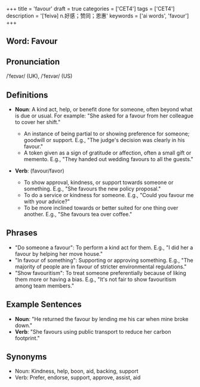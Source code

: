 +++
title = 'favour'
draft = true
categories = ['CET4']
tags = ['CET4']
description = '[ˈfeivə] n.好感；赞同；恩惠'
keywords = ['ai words', 'favour']
+++

## Word: Favour

## Pronunciation
/ˈfeɪvər/ (UK), /ˈfeɪvər/ (US)

## Definitions
- **Noun**: A kind act, help, or benefit done for someone, often beyond what is due or usual. For example: "She asked for a favour from her colleague to cover her shift."
  - An instance of being partial to or showing preference for someone; goodwill or support. E.g., "The judge's decision was clearly in his favour."
  - A token given as a sign of gratitude or affection, often a small gift or memento. E.g., "They handed out wedding favours to all the guests."

- **Verb**: (favour/favor) 
  - To show approval, kindness, or support towards someone or something. E.g., "She favours the new policy proposal."
  - To do a service or kindness for someone. E.g., "Could you favour me with your advice?"
  - To be more inclined towards or better suited for one thing over another. E.g., "She favours tea over coffee."

## Phrases
- "Do someone a favour": To perform a kind act for them. E.g., "I did her a favour by helping her move house."
- "In favour of something": Supporting or approving something. E.g., "The majority of people are in favour of stricter environmental regulations."
- "Show favouritism": To treat someone preferentially because of liking them more or having a bias. E.g., "It's not fair to show favouritism among team members."

## Example Sentences
- **Noun**: "He returned the favour by lending me his car when mine broke down."
- **Verb**: "She favours using public transport to reduce her carbon footprint."

## Synonyms
- Noun: Kindness, help, boon, aid, backing, support
- Verb: Prefer, endorse, support, approve, assist, aid
